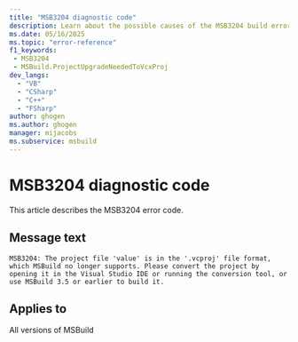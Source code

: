 ```yaml
---
title: "MSB3204 diagnostic code"
description: Learn about the possible causes of the MSB3204 build error, and get troubleshooting tips.
ms.date: 05/16/2025
ms.topic: "error-reference"
f1_keywords:
 - MSB3204
 - MSBuild.ProjectUpgradeNeededToVcxProj
dev_langs:
  - "VB"
  - "CSharp"
  - "C++"
  - "FSharp"
author: ghogen
ms.author: ghogen
manager: mijacobs
ms.subservice: msbuild
---
```


# MSB3204 diagnostic code

<!-- :::ErrorDefinitionDescription::: -->
<!-- :::editable-content name="introDescription"::: -->
This article describes the MSB3204 error code.
<!-- :::editable-content-end::: -->

## Message text

<!-- :::editable-content name="messageText"::: -->
`MSB3204: The project file 'value' is in the '.vcproj' file format, which MSBuild no longer supports. Please convert the project by opening it in the Visual Studio IDE or running the conversion tool, or use MSBuild 3.5 or earlier to build it.`
<!-- :::editable-content-end::: -->
<!-- MSB3204: The project file "{0}" is in the ".vcproj" file format, which MSBuild no longer supports. Please convert the project by opening it in the Visual Studio IDE or running the conversion tool, or use MSBuild 3.5 or earlier to build it. -->

<!-- :::editable-content name="postOutputDescription"::: -->
<!--
{StrBegin="MSB3204: "} LOC: ".vcproj" should not be localized

{StrBegin="MSB3204: "} LOC: ".vcproj" should not be localized
-->
<!-- :::editable-content-end::: -->
<!-- :::ErrorDefinitionDescription-end::: -->

## Applies to

All versions of MSBuild

